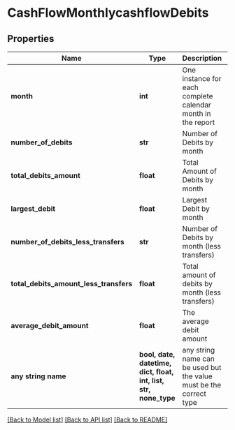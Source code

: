 # CashFlowMonthlycashflowDebits


## Properties
Name | Type | Description | Notes
------------ | ------------- | ------------- | -------------
**month** | **int** | One instance for each complete calendar month in the report | 
**number_of_debits** | **str** | Number of Debits by month | 
**total_debits_amount** | **float** | Total Amount of Debits by month | 
**largest_debit** | **float** | Largest Debit by month | 
**number_of_debits_less_transfers** | **str** | Number of Debits by month (less transfers) | 
**total_debits_amount_less_transfers** | **float** | Total amount of debits by month (less transfers) | 
**average_debit_amount** | **float** | The average debit amount | 
**any string name** | **bool, date, datetime, dict, float, int, list, str, none_type** | any string name can be used but the value must be the correct type | [optional]

[[Back to Model list]](../README.md#documentation-for-models) [[Back to API list]](../README.md#documentation-for-api-endpoints) [[Back to README]](../README.md)


